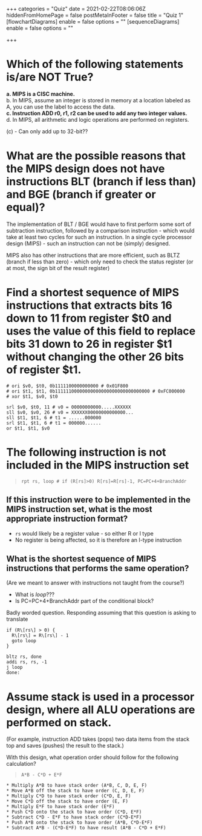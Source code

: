 +++
categories = "Quiz"
date = 2021-02-22T08:06:06Z
hiddenFromHomePage = false
postMetaInFooter = false
title = "Quiz 1"
[flowchartDiagrams]
enable = false
options = ""
[sequenceDiagrams]
enable = false
options = ""

+++
# Which of the following statements is/are NOT True?

**a. MIPS is a CISC machine.**  
b. In MIPS, assume an integer is stored in memory at a location labeled as A, you can use the label to access the data.  
**c. Instruction ADD r0, r1, r2 can be used to add any two integer values.**  
d. In MIPS, all arithmetic and logic operations are performed on registers.

(c) - Can only add up to 32-bit??

# What are the possible reasons that the MIPS design does not have instructions BLT (branch if less than) and BGE (branch if greater or equal)?

The implementation of BLT / BGE would have to first perform some sort of subtraction instruction, followed by a comparison instruction - which would take at least two cycles for such an instruction. In a single cycle processor design (MIPS) - such an instruction can not be (simply) designed.

MIPS also has other instructions that are more efficient, such as BLTZ (branch if less than zero) - which only need to check the status register (or at most, the sign bit of the result register)

# Find a shortest sequence of MIPS instructions that extracts bits 16 down to 11 from register $t0 and uses the value of this field to replace bits 31 down to 26 in register $t1 without changing the other 26 bits of register $t1.

``` 
# ori $v0, $t0, 0b1111100000000000 # 0x01F800
# ori $t1, $t1, 0b11111100000000000000000000000000000 # 0xFC000000
# xor $t1, $v0, $t0

srl $v0, $t0, 11 # v0 = 00000000000.....XXXXXX
sll $v0, $v0, 26 # v0 = XXXXXX00000000000000...
sll $t1, $t1, 6 # t1 = ......000000
srl $t1, $t1, 6 # t1 = 000000......
or $t1, $t1, $v0
```

# The following instruction is not included in the MIPS instruction set

> `rpt rs, loop # if (R[rs]>0) R[rs]=R[rs]-1, PC=PC+4+BranchAddr`

## If this instruction were to be implemented in the MIPS instruction set, what is the most appropriate instruction format?

* `rs` would likely be a register value - so either R or I type
* No register is being affected, so it is therefore an I-type instruction

## What is the shortest sequence of MIPS instructions that performs the same operation?

(Are we meant to answer with instructions not taught from the course?)

* What is _loop_???
* Is PC=PC+4+BranchAddr part of the conditional block?

Badly worded question. Responding assuming that this question is asking to translate

    if (R\[rs\] > 0) {  
      R\[rs\] = R\[rs\] - 1  
      goto loop  
    }
    
    bltz rs, done  
    addi rs, rs, -1  
    j loop  
    done:

# Assume stack is used in a processor design, where all ALU operations are performed on stack.

(For example, instruction ADD takes (pops) two data items from the stack top and saves (pushes) the result to the stack.)

With this design, what operation order should follow for the following calculation?

> `A*B - C*D + E*F`

    * Multiply A*B to have stack order (A*B, C, D, E, F)
    * Move A*B off the stack to have order (C, D, E, F)
    * Multiply C*D to have stack order (C*D, E, F)
    * Move C*D off the stack to have order (E, F)
    * Multiply E*F to have stack order (E*F)
    * Push C*D onto the stack to have order (C*D, E*F)
    * Subtract C*D - E*F to have stack order (C*D-E*F)
    * Push A*B onto the stack to have order (A*B, C*D-E*F)
    * Subtract A*B - (C*D-E*F) to have result (A*B - C*D + E*F)